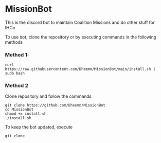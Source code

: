 # MissionBot
This is the discord bot to maintain Coalition Missions and do other stuff for IHCo

To use bot, clone the repository or by executing commands in the following methods

### Method 1:
```
curl https://raw.githubusercontent.com/Dheemn/MissionBot/main/install.sh | sudo bash
```

### Method 2

Clone repository and follow the commands
```
git clone https://github.com/Dheemn/MissionBot
cd MissionBot
chmod +x install.sh
./install.sh
```


To keep the bot updated, execute
```
git clone
```
